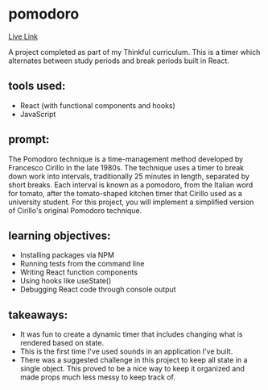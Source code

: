 # pomodoro

[Live Link](https://llndklzr.github.io/pomodoro/)


A project completed as part of my Thinkful curriculum. This is a timer which alternates between study periods and break periods built in React.

## tools used:

- React (with functional components and hooks)
- JavaScript

## prompt:

The Pomodoro technique is a time-management method developed by Francesco Cirillo in the late 1980s. The technique uses a timer to break down work into intervals, traditionally 25 minutes in length, separated by short breaks. Each interval is known as a pomodoro, from the Italian word for tomato, after the tomato-shaped kitchen timer that Cirillo used as a university student. For this project, you will implement a simplified version of Cirillo's original Pomodoro technique.

## learning objectives:

- Installing packages via NPM
- Running tests from the command line
- Writing React function components
- Using hooks like useState()
- Debugging React code through console output

## takeaways:

- It was fun to create a dynamic timer that includes changing what is rendered based on state.
- This is the first time I've used sounds in an application I've built.
- There was a suggested challenge in this project to keep all state in a single object. This proved to be a nice way to keep it organized and made props much less messy to keep track of.